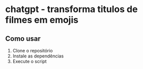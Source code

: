 # chatgpt - transforma titulos de filmes em emojis

## Como usar

1. Clone o repositório
2. Instale as dependências
3. Execute o script
